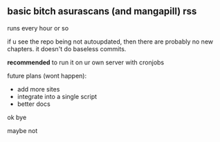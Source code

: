 ## basic bitch asurascans (and mangapill) rss
runs every hour or so

if u see the repo being not autoupdated, then there are probably no new chapters. it doesn't do baseless commits.

**recommended** to run it on ur own server with cronjobs

future plans (wont happen):
- add more sites
- integrate into a single script
- better docs

ok bye

maybe not
